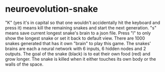 # neuroevolution-snake
"K" (yes it's in capital so that one wouldn't accidentally hit the keyboard and press it) means kill the remaining snakes and start the next generation.
"s" means save current longest snake's brain to a json file.
Press "l" to only show the longest snake or set it back to default view.
There are 1000 snakes generated that has it own "brain" to play this game.
The snakes' brains are each a neural network with 6 inputs, 6 hidden nodes and 2 outputs.
The goal of the snake (black) is to eat their own food (red) and grow longer.
The snake is killed when it either touches its own body or the walls of the space.
